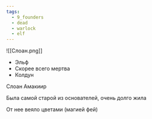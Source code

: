 ```yaml
---
tags:
  - 9_founders
  - dead
  - warlock
  - elf
---
```


![[Слоан.png]]

- Эльф
- Скорее всего мертва
- Колдун

Слоан Амакиир

Была самой старой из основателей, очень долго жила

От нее веяло цветами (магией фей)
